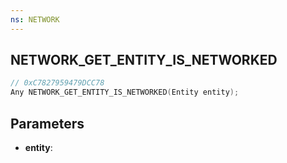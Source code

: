 ```yaml
---
ns: NETWORK
---
```

## NETWORK_GET_ENTITY_IS_NETWORKED

```c
// 0xC7827959479DCC78
Any NETWORK_GET_ENTITY_IS_NETWORKED(Entity entity);
```

## Parameters
* **entity**:
